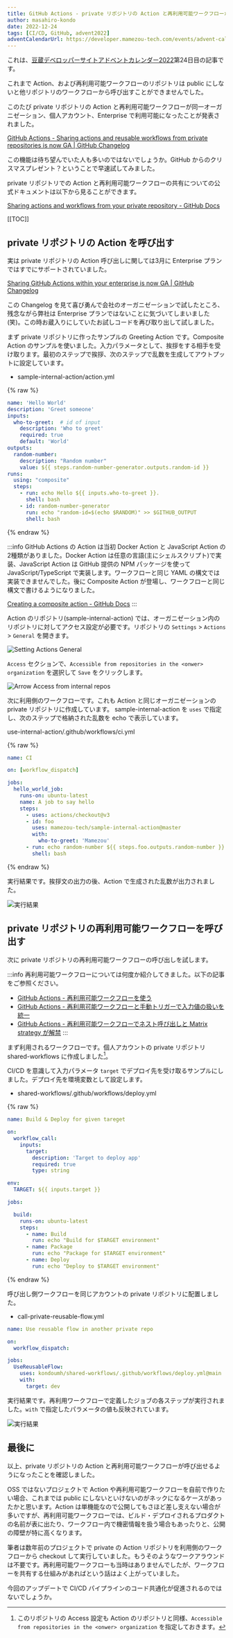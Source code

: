 ```yaml
---
title: GitHub Actions - private リポジトリの Action と再利用可能ワークフローが呼び出しが可能に
author: masahiro-kondo
date: 2022-12-24
tags: [CI/CD, GitHub, advent2022]
adventCalendarUrl: https://developer.mamezou-tech.com/events/advent-calendar/2022/
---
```


これは、[豆蔵デベロッパーサイトアドベントカレンダー2022](https://developer.mamezou-tech.com/events/advent-calendar/2022/)第24日目の記事です。

これまで Action、および再利用可能ワークフローのリポジトリは public にしないと他リポジトリのワークフローから呼び出すことができませんでした。

このたび private リポジトリの Action と再利用可能ワークフローが同一オーガニゼーション、個人アカウント、Enterprise で利用可能になったことが発表されました。

[GitHub Actions - Sharing actions and reusable workflows from private repositories is now GA | GitHub Changelog](https://github.blog/changelog/2022-12-14-github-actions-sharing-actions-and-reusable-workflows-from-private-repositories-is-now-ga/)

この機能は待ち望んでいた人も多いのではないでしょうか。GitHub からのクリスマスプレゼント？ということで早速試してみました。

private リポジトリでの Action と再利用可能ワークフローの共有についての公式ドキュメントは以下から見ることができます。

[Sharing actions and workflows from your private repository - GitHub Docs](https://docs.github.com/en/actions/creating-actions/sharing-actions-and-workflows-from-your-private-repository)

[[TOC]]

## private リポジトリの Action を呼び出す

実は private リポジトリの Action 呼び出しに関しては3月に Enterprise プランではすでにサポートされていました。

[Sharing GitHub Actions within your enterprise is now GA | GitHub Changelog](https://github.blog/changelog/2022-03-04-sharing-github-actions-within-your-enterprise-is-now-ga/)

この Changelog を見て喜び勇んで会社のオーガニゼーションで試したところ、残念ながら弊社は Enterprise プランではないことに気づいてしまいました(笑)。この時お蔵入りにしていたお試しコードを再び取り出して試しました。

まず private リポジトリに作ったサンプルの Greeting Action です。Composite Action のサンプルを使いました。入力パラメータとして、挨拶をする相手を受け取ります。最初のステップで挨拶、次のステップで乱数を生成してアウトプットに設定しています。

- sample-internal-action/action.yml

{% raw %}
```yaml
name: 'Hello World'
description: 'Greet someone'
inputs:
  who-to-greet:  # id of input
    description: 'Who to greet'
    required: true
    default: 'World'
outputs:
  random-number:
    description: "Random number"
    value: ${{ steps.random-number-generator.outputs.random-id }}
runs:
  using: "composite"
  steps:
    - run: echo Hello ${{ inputs.who-to-greet }}.
      shell: bash
    - id: random-number-generator
      run: echo "random-id=$(echo $RANDOM)" >> $GITHUB_OUTPUT
      shell: bash
```
{% endraw %}

:::info
GitHub Actions の Action は当初 Docker Action と JavaScript Action の2種類がありました。Docker Action は任意の言語(主にシェルスクリプト)で実装、JavaScript Action は GitHub 提供の NPM パッケージを使って JavaScript/TypeScript で実装します。ワークフローと同じ YAML の構文では実装できませんでした。後に Composite Action が登場し、ワークフローと同じ構文で書けるようになりました。

[Creating a composite action - GitHub Docs](https://docs.github.com/en/actions/creating-actions/creating-a-composite-action)
:::

Action のリポジトリ(sample-internal-action) では、オーガニゼーション内のリポジトリに対してアクセス設定が必要です。リポジトリの `Settings` > `Actions` > `General` を開きます。

![Setting Actions General](https://i.gyazo.com/60bda484696fbb660ca1f1fbf8bd0183.png)

`Access` セクションで、`Accessible from repositories in the <onwer> organization` を選択して `Save` をクリックします。

![Arrow Access from internal repos](https://i.gyazo.com/6e5b2abd0079806fc68feac70483f163.png)

次に利用側のワークフローです。これも Action と同じオーガニゼーションの private リポジトリに作成しています。 sample-internal-action を `uses` で指定し、次のステップで格納された乱数を echo で表示しています。

use-internal-action/.github/workflows/ci.yml

{% raw %}
```yaml
name: CI

on: [workflow_dispatch]

jobs:
  hello_world_job:
    runs-on: ubuntu-latest
    name: A job to say hello
    steps:
      - uses: actions/checkout@v3
      - id: foo
        uses: mamezou-tech/sample-internal-action@master
        with:
          who-to-greet: 'Mamezou'
      - run: echo random-number ${{ steps.foo.outputs.random-number }}
        shell: bash
```
{% endraw %}

実行結果です。挨拶文の出力の後、Action で生成された乱数が出力されました。

![実行結果](https://i.gyazo.com/6fdbc49554f262d04dafea37eadfdc7b.png)

## private リポジトリの再利用可能ワークフローを呼び出す

次に private リポジトリの再利用可能ワークフローの呼び出しを試します。

:::info
再利用可能ワークフローについては何度か紹介してきました。以下の記事をご参照ください。

- [GitHub Actions - 再利用可能ワークフローを使う](/blogs/2022/03/08/github-actions-reuse-workflows/)
- [GitHub Actions - 再利用可能ワークフローと手動トリガーで入力値の扱いを統一](/blogs/2022/06/11/github-actions-inputs-unified/)
- [GitHub Actions - 再利用可能ワークフローでネスト呼び出しと Matrix strategy が解禁](/blogs/2022/08/25/github-actions-reusable-workflow-renewal/)
:::

まず利用されるワークフローです。個人アカウントの private リポジトリ shared-workflows に作成しました[^1]。

[^1]: このリポジトリの Access 設定も Action のリポジトリと同様、`Accessible from repositories in the <onwer> organization` を指定しておきます。

CI/CD を意識して入力パラメータ `target` でデプロイ先を受け取るサンプルにしました。デプロイ先を環境変数として設定します。

- shared-workflows/.github/workflows/deploy.yml

{% raw %}
```yaml
name: Build & Deploy for given tareget

on:
  workflow_call:
    inputs:
      target:
        description: 'Target to deploy app'
        required: true
        type: string

env:
  TARGET: ${{ inputs.target }}

jobs:

  build:
    runs-on: ubuntu-latest
    steps:
      - name: Build
        run: echo "Build for $TARGET environment"
      - name: Package
        run: echo "Package for $TARGET environment"
      - name: Deploy
        run: echo "Deploy to $TARGET environment"
```
{% endraw %}

呼び出し側ワークフローを同じアカウントの private リポジトリに配置しました。

- call-private-reusable-flow.yml

```yaml
name: Use reusable flow in another private repo

on:
  workflow_dispatch:

jobs:
  UseReusableFlow:
    uses: kondoumh/shared-workflows/.github/workflows/deploy.yml@main
    with:
      target: dev
```

実行結果です。再利用ワークフローで定義したジョブの各ステップが実行されました。`with` で指定したパラメータの値も反映されています。

![実行結果](https://i.gyazo.com/7f9fef6319e74461539c6fdc83e013f0.png)

## 最後に
以上、private リポジトリの Action と再利用可能ワークフローが呼び出せるようになったことを確認しました。

OSS ではないプロジェクトで Action や再利用可能ワークフローを自前で作りたい場合、これまでは public にしないといけないのがネックになるケースがあったかと思います。Action は単機能なので公開してもさほど差し支えない場合が多いですが、再利用可能ワークフローでは、ビルド・デプロイされるプロダクトの名前が表に出たり、ワークフロー内で機密情報を扱う場合もあったりと、公開の障壁が特に高くなります。

筆者は数年前のプロジェクトで private の Action リポジトリを利用側のワークフローから checkout して実行していました。もうそのようなワークアラウンドは不要です。再利用可能ワークフローも当時はありませんでしたが、ワークフローを共有する仕組みがあればという話はよく上がっていました。

今回のアップデートで CI/CD パイプラインのコード共通化が促進されるのではないでしょうか。
